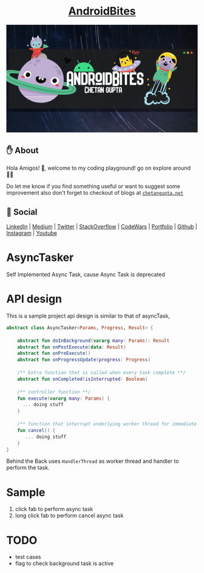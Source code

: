 <h1 align="center"><a href="https://chetangupta.net/" target="_blank">AndroidBites</a>
</h1>

![AndroidBites](./androidbites_space.jpg)

## :hand: About
Hola Amigos! 🙌, welcome to my coding playground! go on explore around 👩‍💻

Do let me know if you find something useful or want to suggest some improvement
also don't forget to checkout of blogs at [`chetangupta.net`](https://chetangupta.net/)

## :eyes: Social
[LinkedIn](https://bit.ly/ch8n-linkdIn) |
[Medium](https://bit.ly/ch8n-medium-blog) |
[Twitter](https://bit.ly/ch8n-twitter) |
[StackOverflow](https://bit.ly/ch8n-stackOflow) |
[CodeWars](https://bit.ly/ch8n-codewar) |
[Portfolio](https://bit.ly/ch8n-home) |
[Github](https://bit.ly/ch8n-git) |
[Instagram](https://bit.ly/ch8n-insta) |
[Youtube](https://bit.ly/ch8n-youtube)


# AsyncTasker
Self Implemented Async Task, cause Async Task is deprecated

# API design
This is a sample project api design is similar to that of asyncTask,

```Kotlin
abstract class AsyncTasker<Params, Progress, Result> {

    abstract fun doInBackground(vararg many: Params): Result
    abstract fun onPostExecute(data: Result)
    abstract fun onPreExecute()
    abstract fun onProgressUpdate(progress: Progress)
    
    /** Extra function that is called when every task complete **/
    abstract fun onCompleted(isInterrupted: Boolean)

    /** controller function **/
    fun execute(vararg many: Params) {
      ... doing stuff
    }

    /** function that interrupt underlying worker thread for immediate cancel of task **/
    fun cancel() {
       ... doing stuff
    }
}

```

Behind the Back uses `HandlerThread` as worker thread and handler to perform the task.

# Sample
1. click fab to perform async task
2. long click fab to perform cancel async task

# TODO
* test cases
* flag to check background task is active



